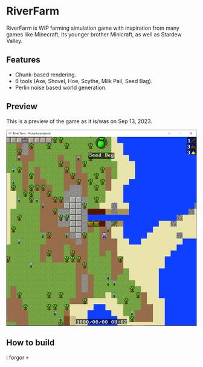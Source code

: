 ﻿# RiverFarm

RiverFarm is WIP farming simulation game with inspiration from many games like Minecraft, its younger brother Minicraft, as well as Stardew Valley.

## Features

 * Chunk-based rendering.
 * 6 tools (Axe, Shovel, Hoe, Scythe, Milk Pail, Seed Bag).
 * Perlin noise based world generation.

## Preview

This is a preview of the game as it is/was on Sep 13, 2023.

![This is a preview img](preview.png)

## How to build

i forgor 💀
